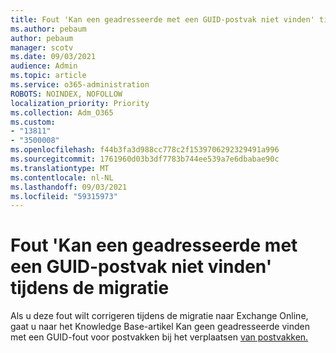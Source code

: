 ```yaml
---
title: Fout 'Kan een geadresseerde met een GUID-postvak niet vinden' tijdens de migratie
ms.author: pebaum
author: pebaum
manager: scotv
ms.date: 09/03/2021
audience: Admin
ms.topic: article
ms.service: o365-administration
ROBOTS: NOINDEX, NOFOLLOW
localization_priority: Priority
ms.collection: Adm_O365
ms.custom:
- "13811"
- "3500008"
ms.openlocfilehash: f44b3fa3d988cc778c2f1539706292329491a996
ms.sourcegitcommit: 1761960d03b3df7783b744ee539a7e6dbabae90c
ms.translationtype: MT
ms.contentlocale: nl-NL
ms.lasthandoff: 09/03/2021
ms.locfileid: "59315973"
---
```

# <a name="cannot-find-a-recipient-that-has-mailbox-guid-error-during-migration"></a>Fout 'Kan een geadresseerde met een GUID-postvak niet vinden' tijdens de migratie

Als u deze fout wilt corrigeren tijdens de migratie naar Exchange Online, gaat u naar het Knowledge Base-artikel Kan geen geadresseerde vinden met een GUID-fout voor postvakken bij het verplaatsen [van postvakken.](https://docs.microsoft.com/exchange/troubleshoot/move-mailboxes/migrationpermanentexception-when-moving-mailboxes)